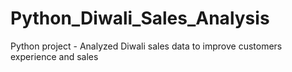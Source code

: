 # Python_Diwali_Sales_Analysis
Python project - Analyzed Diwali sales data to improve customers experience and sales
